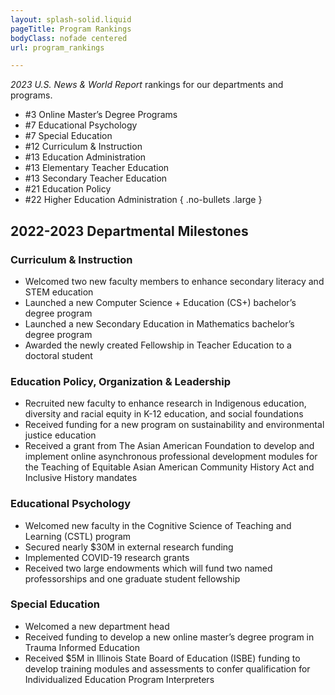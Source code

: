 ```yaml
---
layout: splash-solid.liquid
pageTitle: Program Rankings
bodyClass: nofade centered
url: program_rankings

---
```


*2023 U.S. News & World Report* rankings for our departments and programs.

* #3 Online Master’s Degree Programs
* #7 Educational Psychology
* #7 Special Education
* #12 Curriculum & Instruction
* #13 Education Administration
* #13 Elementary Teacher Education
* #13 Secondary Teacher Education
* #21 Education Policy
* #22 Higher Education Administration
{ .no-bullets .large }

## 2022-2023 Departmental Milestones

### Curriculum & Instruction
* Welcomed two new faculty members to enhance secondary literacy and STEM education
* Launched a new Computer Science + Education (CS+) bachelor’s degree program
* Launched a new Secondary Education in Mathematics bachelor’s degree program
* Awarded the newly created Fellowship in Teacher Education to a doctoral student

### Education Policy, Organization & Leadership
* Recruited new faculty to enhance research in Indigenous education, diversity and racial equity in K-12 education, and social foundations
* Received funding for a new program on sustainability and environmental justice education
* Received a grant from The Asian American Foundation to develop and implement online asynchronous professional development modules for the Teaching of Equitable Asian American Community History Act and Inclusive History mandates

### Educational Psychology
* Welcomed new faculty in the Cognitive Science of Teaching and Learning (CSTL) program
* Secured nearly $30M in external research funding
* Implemented COVID-19 research grants
* Received two large endowments which will fund two named professorships and one graduate student fellowship

### Special Education
* Welcomed a new department head
* Received funding to develop a new online master’s degree program in Trauma Informed Education
* Received $5M in Illinois State Board of Education (ISBE) funding to develop training modules and assessments to confer qualification for Individualized Education Program Interpreters

<style>.splash .full ul.stats.no-bullets { display: none; }</style>